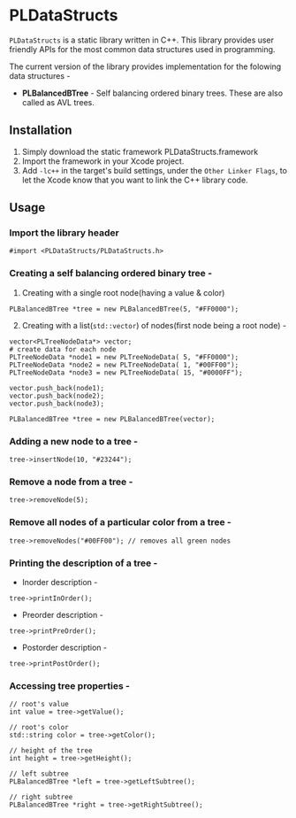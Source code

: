 # PLDataStructs

`PLDataStructs` is a static library written in C++. This library provides user friendly APIs for the most common data structures used in programming.

The current version of the library provides implementation for the folowing data structures -
- **PLBalancedBTree** - Self balancing ordered binary trees. These are also called as AVL trees.

## Installation

1. Simply download the static framework PLDataStructs.framework 
2. Import the framework in your Xcode project.
3. Add `-lc++` in the target's build settings, under the `Other Linker Flags`, to let the Xcode know that you want to link the C++ library code.  

## Usage

### Import the library header
```
#import <PLDataStructs/PLDataStructs.h>
```

### Creating a self balancing ordered binary tree -

1. Creating with a single root node(having a value & color)
```
PLBalancedBTree *tree = new PLBalancedBTree(5, "#FF0000");
```

2. Creating with a list(`std::vector`) of nodes(first node being a root node) -
```
vector<PLTreeNodeData*> vector; 
# create data for each node
PLTreeNodeData *node1 = new PLTreeNodeData( 5, "#FF0000");
PLTreeNodeData *node2 = new PLTreeNodeData( 1, "#00FF00");
PLTreeNodeData *node3 = new PLTreeNodeData( 15, "#0000FF");

vector.push_back(node1); 
vector.push_back(node2); 
vector.push_back(node3); 

PLBalancedBTree *tree = new PLBalancedBTree(vector);
```

### Adding a new node to a tree -
```
tree->insertNode(10, "#23244");
```

### Remove a node from a tree -
```
tree->removeNode(5);
```

### Remove all nodes of a particular color from a tree -
```
tree->removeNodes("#00FF00"); // removes all green nodes
```

### Printing the description of a tree -

- Inorder description -
```
tree->printInOrder();
```

- Preorder description -
```
tree->printPreOrder();
```

- Postorder description -
```
tree->printPostOrder();
```

### Accessing tree properties -
```
// root's value
int value = tree->getValue();

// root's color
std::string color = tree->getColor();

// height of the tree
int height = tree->getHeight();

// left subtree
PLBalancedBTree *left = tree->getLeftSubtree();

// right subtree
PLBalancedBTree *right = tree->getRightSubtree();
```
